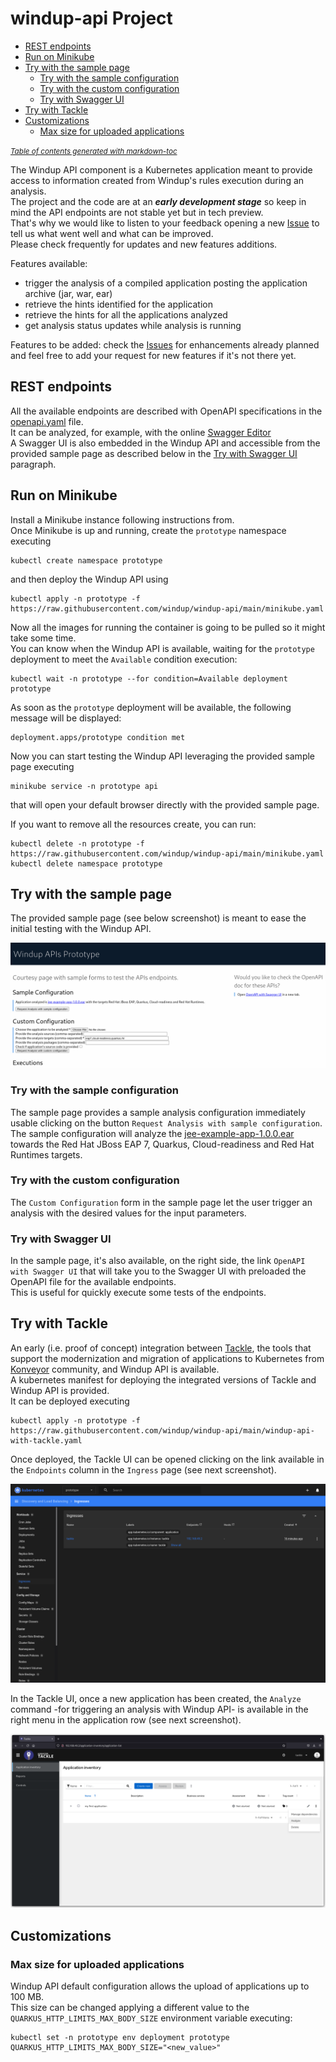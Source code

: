 # windup-api Project

- [REST endpoints](#rest-endpoints)
- [Run on Minikube](#run-on-minikube)
- [Try with the sample page](#try-with-the-sample-page)
  * [Try with the sample configuration](#try-with-the-sample-configuration)
  * [Try with the custom configuration](#try-with-the-custom-configuration)
  * [Try with Swagger UI](#try-with-swagger-ui)
- [Try with Tackle](#try-with-tackle)
- [Customizations](#customizations)
  * [Max size for uploaded applications](#max-size-for-uploaded-applications)

<small><i><a href='http://ecotrust-canada.github.io/markdown-toc/'>Table of contents generated with markdown-toc</a></i></small>

The Windup API component is a Kubernetes application meant to provide access to information created from Windup's rules execution during an analysis.  
The project and the code are at an ***early development stage*** so keep in mind the API endpoints are not stable yet but in tech preview.  
That's why we would like to listen to your feedback opening a new [Issue](https://github.com/windup/windup-api/issues) to tell us what went well and what can be improved.  
Please check frequently for updates and new features additions.  

Features available:
* trigger the analysis of a compiled application posting the application archive (jar, war, ear)
* retrieve the hints identified for the application
* retrieve the hints for all the applications analyzed
* get analysis status updates while analysis is running

Features to be added: check the [Issues](https://github.com/windup/windup-api/issues) for enhancements already planned and feel free to add your request for new features if it's not there yet.  

## REST endpoints

All the available endpoints are described with OpenAPI specifications in the [openapi.yaml](src/main/resources/META-INF/openapi.yaml) file.  
It can be analyzed, for example, with the online [Swagger Editor](https://editor.swagger.io/?url=https://raw.githubusercontent.com/windup/windup-api/main/src/main/resources/META-INF/openapi.yaml)  
A Swagger UI is also embedded in the Windup API and accessible from the provided sample page as described below in the [Try with Swagger UI](#try-with-swagger-ui) paragraph.  

## Run on Minikube
Install a Minikube instance following instructions from.  
Once Minikube is up and running, create the `prototype` namespace executing
```shell
kubectl create namespace prototype
```
and then deploy the Windup API using
```shell
kubectl apply -n prototype -f https://raw.githubusercontent.com/windup/windup-api/main/minikube.yaml
```
Now all the images for running the container is going to be pulled so it might take some time.  
You can know when the Windup API is available, waiting for the `prototype` deployment to meet the `Available` condition execution:
```shell
kubectl wait -n prototype --for condition=Available deployment prototype
```
As soon as the `prototype` deployment will be available, the following message will be displayed:
```shell
deployment.apps/prototype condition met
```
Now you can start testing the Windup API leveraging the provided sample page executing
```shell
minikube service -n prototype api
```
that will open your default browser directly with the provided sample page.  

If you want to remove all the resources create, you can run:
```shell
kubectl delete -n prototype -f https://raw.githubusercontent.com/windup/windup-api/main/minikube.yaml
kubectl delete namespace prototype
```

## Try with the sample page

The provided sample page (see below screenshot) is meant to ease the initial testing with the Windup API.  

![Windup Sample Page](docs/images/windup-sample-page.png?raw=true "Windup Sample Page")

### Try with the sample configuration

The sample page provides a sample analysis configuration immediately usable clicking on the button `Request Analysis with sample configuration`.  
The sample configuration will analyze the [jee-example-app-1.0.0.ear](./src/main/resources/META-INF/resources/samples/jee-example-app-1.0.0.ear) towards the Red Hat JBoss EAP 7, Quarkus, Cloud-readiness and Red Hat Runtimes targets.  

### Try with the custom configuration

The `Custom Configuration` form in the sample page let the user trigger an analysis with the desired values for the input parameters.  

### Try with Swagger UI

In the sample page, it's also available, on the right side, the link `OpenAPI with Swagger UI` that will take you to the Swagger UI with preloaded the OpenAPI file for the available endpoints.  
This is useful for quickly execute some tests of the endpoints.

## Try with Tackle

An early (i.e. proof of concept) integration between [Tackle](https://github.com/konveyor/tackle), the tools that support the modernization and migration of applications to Kubernetes from [Konveyor](https://www.konveyor.io/) community, and Windup API is available.  
A kubernetes manifest for deploying the integrated versions of Tackle and Windup API is provided.  
It can be deployed executing
```shell
kubectl apply -n prototype -f https://raw.githubusercontent.com/windup/windup-api/main/windup-api-with-tackle.yaml
```
Once deployed, the Tackle UI can be opened clicking on the link available in the `Endpoints` column in the `Ingress` page (see next screenshot).  

![Tackle Minikube Ingress](docs/images/tackle-minikube-ingress.png?raw=true "Tackle Minikube Ingress")  

In the Tackle UI, once a new application has been created, the `Analyze` command -for triggering an analysis with Windup API- is available in the right menu in the application row (see next screenshot).  

![Tackle analyze application](docs/images/tackle-select-analyze.png?raw=true "Tackle analyze application")  

## Customizations

### Max size for uploaded applications

Windup API default configuration allows the upload of applications up to 100 MB.  
This size can be changed applying a different value to the `QUARKUS_HTTP_LIMITS_MAX_BODY_SIZE` environment variable executing:
```shell
kubectl set -n prototype env deployment prototype QUARKUS_HTTP_LIMITS_MAX_BODY_SIZE="<new_value>"
```
